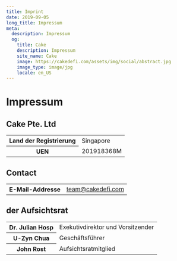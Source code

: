 ```yaml
---
title: Imprint
date: 2019-09-05
long_title: Impressum
meta:
  description: Impressum
  og:
    title: Cake
    description: Impressum
    site_name: Cake
    image: https://cakedefi.com/assets/img/social/abstract.jpg
    image_type: image/jpg
    locale: en_US
---
```


# Impressum

## Cake Pte. Ltd

<table>
  <tr>
    <th>Land der Registrierung</th>
    <td>Singapore</td>
  </tr>
  <tr>
    <th>UEN</th>
    <td>201918368M</td>
  </tr>
</table>

## Contact

<table>
  <tr>
    <th>E-Mail-Addresse</th>
    <td><a href="mailtto:team@cakedefi.com">team@cakedefi.com</a></td>
  </tr>
</table>

## der Aufsichtsrat

<table>
  <tr>
    <th>Dr. Julian Hosp</th>
    <td>Exekutivdirektor und Vorsitzender</td>
  </tr>
  <tr>
    <th>U-Zyn Chua</th>
    <td>Geschäftsführer</td>
  </tr>
  <tr>
    <th>John Rost</th>
    <td>Aufsichtsratmitglied</td>
  </tr>
</table>